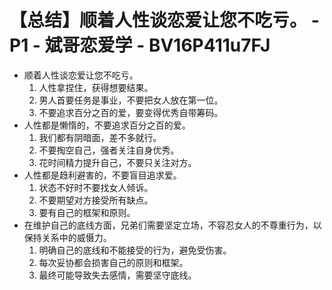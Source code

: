 # 【总结】顺着人性谈恋爱让您不吃亏。 - P1 - 斌哥恋爱学 - BV16P411u7FJ

-   顺着人性谈恋爱让您不吃亏。
    1.  人性拿捏住，获得想要结果。
    2.  男人首要任务是事业，不要把女人放在第一位。
    3.  不要追求百分之百的爱，要变得优秀自带筹码。
-   人性都是懒惰的，不要追求百分之百的爱。
    1.  我们都有阴暗面，差不多就行。
    2.  不要掏空自己，强者关注自身优秀。
    3.  花时间精力提升自己，不要只关注对方。
-   人性都是趋利避害的，不要盲目追求爱。
    1.  状态不好时不要找女人倾诉。
    2.  不要期望对方接受所有缺点。
    3.  要有自己的框架和原则。
-   在维护自己的底线方面，兄弟们需要坚定立场，不容忍女人的不尊重行为，以保持关系中的威慑力。
    1.  明确自己的底线和不能接受的行为，避免受伤害。
    2.  每次妥协都会损害自己的原则和框架。
    3.  最终可能导致失去感情，需要坚守底线。